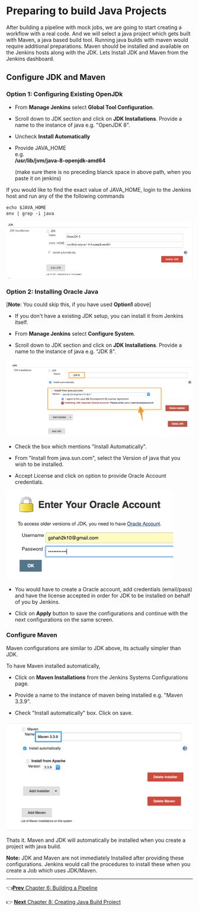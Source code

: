 # Preparing to build Java  Projects

After building a pipeline with mock jobs, we are going to start creating a workflow with a real code. And we will select a java project which gets built with Maven, a java based build tool. Running java builds with maven would require additional preparations. Maven should be installed and available on the Jenkins hosts along with the JDK. Lets Install JDK and Maven from the Jenkins dashboard.

## Configure JDK and Maven

### Option 1: Configuring Existing OpenJDk

* From **Manage Jenkins** select **Global Tool Configuration**.

* Scroll down to JDK section and click on **JDK Installations**. Provide a name to the instance of java e.g. "OpenJDK 8".

* Uncheck **Install Automatically**
* Provide JAVA_HOME  
  e.g.  
  **/usr/lib/jvm/java-8-openjdk-amd64**

  (make sure there is no preceding blanck space in above path, when you paste it on jenkins)

If you would like to find the exact value of JAVA_HOME, login to the Jenkins host and run any of the the following commands

```
echo $JAVA_HOME
env | grep -i java
```

![Adding JDK](images/chap7/openjdk.png)

### Option 2: Installing  Oracle Java

[**Note**: You could skip this, if you have used **Option1** above]

* If you don't have a existing JDK setup, you can install it from Jenkins itself.

* From **Manage Jenkins** select  **Configure System**.

* Scroll down to JDK section and click on **JDK Installations**. Provide a name to the instance of java e.g. "JDK 8".

![Adding JDK](images/chap7/jdk.png)

* Check the box which mentions "Install Automatically".

* From "Install from java.sun.com", select the Version of java that you wish to be installed.

* Accept License and click on option to provide Oracle Account credentials.

![Adding JDK](images/chap7/jdk_creds.png)

* You would have to create a Oracle account, add credentials (email/pass) and have the license accepted in order for JDK to be installed on behalf of you by Jenkins.

* Click on **Apply** button to save the configurations and continue with the next configurations on the same screen.

### Configure Maven

Maven configurations are similar to JDK above, its actually simpler than JDK.

To have Maven installed automatically,
* Click on **Maven Installations** from the Jenkins Systems Configurations page.

*  Provide a name to the instance of maven being installed e.g. "Maven 3.3.9".

* Check  "Install automatically" box. Click on save.

![Adding Maven](images/chap7/maven.jpg)

Thats it. Maven and JDK will automatically be installed when you create a project with java build.

**Note:** JDK and Maven are not immediately Installed after providing these configurations. Jenkins would call the procedures to install these when you create a Job which uses JDK/Maven.

----
:point_left:[**Prev** Chapter 6: Building a Pipeline](https://github.com/schoolofdevops/learn-jenkins/blob/master/continuous-delivery/chapters/060_building_jobs_pipeline.md)

:point_right: [**Next** Chapter 8: Creating Java Build Project](https://github.com/schoolofdevops/learn-jenkins/blob/master/continuous-delivery/chapters/080_creating_java_build_job.md)
